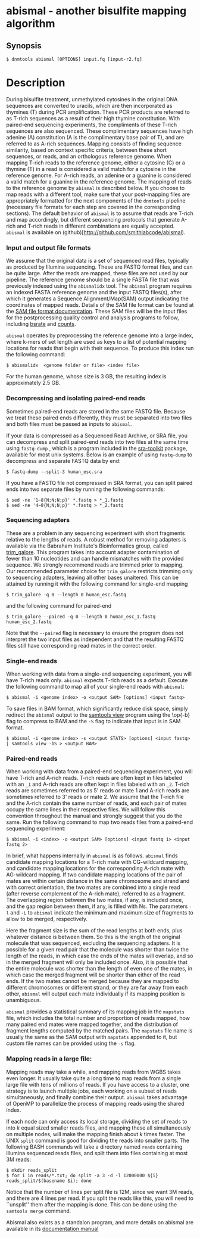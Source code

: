 # abismal - another bisulfite mapping algorithm

## Synopsis
```shell
$ dnmtools abismal [OPTIONS] input.fq [input-r2.fq]
```

# Description
During bisulfite treatment, unmethylated cytosines in the original DNA
sequences are converted to uracils, which are then incorporated as
thymines (T) during PCR amplification. These PCR products are referred
to as T-rich sequences as a result of their high thymine constitution.
With paired-end sequencing experiments, the compliments of these
T-rich sequences are also sequenced.  These complimentary sequences
have high adenine (A) constitution (A is the complimentary base pair
of T), and are referred to as A-rich sequences. Mapping consists of
finding sequence similarity, based on context specific criteria,
between these short sequences, or reads, and an orthologous reference
genome.  When mapping T-rich reads to the reference genome, either a
cytosine (C) or a thymine (T) in a read is considered a valid match
for a cytosine in the reference genome. For A-rich reads, an adenine
or a guanine is considered a valid match for a guanine in the
reference genome. The mapping of reads to the reference genome by
`abismal` is described below. If you choose to map reads with a
different tool, make sure that your post-mapping files are
appropriately formatted for the next components of the `dnmtools`
pipeline (necessary file formats for each step are covered in the
corresponding sections).  The default behavior of `abismal` is to
assume that reads are T-rich and map accordingly, but different
sequencing protocols that generate A-rich and T-rich reads in
different combinations are equally accepted. `abismal` is
available on (github)[http://github.com/smithlabcode/abismal).

### Input and output file formats

We assume that the original data is a set of sequenced read files,
typically as produced by Illumina sequencing. These are FASTQ format
files, and can be quite large. After the reads are mapped, these files
are not used by our pipeline. The reference genome should be a single
FASTA file that was previously indexed using the `abismalidx`
tool. The `abismal` program requires an indexed FASTA reference
genome and the input FASTQ files(s), after which it generates a
Sequence Alignment/Map(SAM) output indicating the coordinates of
mapped reads.  Details of the SAM file format can be found at the
[SAM file format documentation](http://samtools.github.io/hts-specs/SAMv1.pdf). These SAM files will be the input files for the
postprocessing quality control and analysis programs to follow,
including [bsrate](../bsrate) and [counts](../counts).

`abismal` operates by preprocessing the reference genome into a large
index, where k-mers of set length are used as keys to a list of
potential mapping locations for reads that begin with their sequence.
To produce this index run the following command:

```shell
$ abismalidx  <genome folder or file> <index file>
```

For the human genome, whose size is 3 GB, the resulting index is
approximately 2.5 GB.

### Decompressing and isolating paired-end reads

Sometimes paired-end reads are stored in the same FASTQ file.  Because
we treat these paired ends differently, they must be separated into
two files and both files must be passed as inputs to `abismal`.

If your data is compressed as a Sequenced Read Archive, or SRA file,
you can decompress and split paired-end reads into two files at the
same time using `fastq-dump` , which is a program included in the
[sra-toolkit](https://hpc.nih.gov/apps/sratoolkit.html)
package, available for most unix systems.  Below is an example of using
`fastq-dump` to decompress and separate FASTQ data by end:

```shell
$ fastq-dump --split-3 human_esc.sra
```

If you have a FASTQ file not compressed in SRA format, you can split
paired ends into two separate files by running the following commands:

```shell
$ sed -ne '1~8{N;N;N;p}' *.fastq > *_1.fastq
$ sed -ne '4~8{N;N;N;p}' *.fastq > *_2.fastq
```

### Sequencing adapters

These are a problem in any sequencing experiment with short fragments
relative to the lengths of reads. A robust method for removing
adapters is available via the Babraham Institute's Bioinformatics
group, called
[trim_galore](https://www.bioinformatics.babraham.ac.uk/projects/trim_galore).
This program takes into account adapter contamination of fewer than 10
nucleotides and can handle mismatches with the provided sequence. We
strongly recommend reads are trimmed prior to mapping. Our recommended
parameter choice for `trim_galore` restricts trimming only to
sequencing adapters, leaving all other bases unaltered. This can be
attained by running it with the following command for single-end
mapping

```shell
$ trim_galore -q 0 --length 0 human_esc.fastq
```

and the following command for paired-end

```shell
$ trim_galore --paired -q 0 --length 0 human_esc_1.fastq human_esc_2.fastq
```

Note that the `--paired` flag is necessary to ensure the program does
not interpret the two input files as independent and that the
resulting FASTQ files still have corresponding read mates in the
correct order.

### Single-end reads

When working with data from a single-end sequencing experiment, you
will have T-rich reads only. `abismal` expects T-rich reads as a
default. Execute the following command to map all of your single-end
reads with `abismal`:

```
$ abismal -i <genome index> -o <output SAM> [options] <input fastq>
```

To save files in BAM format, which significantly reduce disk space,
simply redirect the `abismal` output to the [samtools
view](https://github.com/samtools/samtools) program using the \op{-b}
flag to compress to BAM and the `-S` flag to indicate that input is in
SAM format.

```
$ abismal -i <genome index> -s <output STATS> [options] <input fastq> | samtools view -bS > <output BAM>
```

### Paired-end reads

When working with data from a paired-end sequencing experiment, you
will have T-rich and A-rich reads. T-rich reads are often kept in
files labeled with an `_1` and A-rich reads are often kept in files
labeled with an `_2`.  T-rich reads are sometimes referred to as
5' reads or mate 1 and A-rich reads are sometimes referred
to 3' reads or mate 2. We assume that the T-rich file and
the A-rich contain the same number of reads, and each pair of mates
occupy the same lines in their respective files. We will follow this
convention throughout the manual and strongly suggest that you do the
same. Run the following command to map two
reads files from a paired-end sequencing experiment:

```
$ abismal -i <index> -o <output SAM> [options] <input fastq 1> <input fastq 2>
```

In brief, what happens internally in `abismal` is as follows.
`abismal` finds candidate mapping locations for a T-rich mate with
CG-wildcard mapping, and candidate mapping locations for the
corresponding A-rich mate with AG-wildcard mapping. If two candidate
mapping locations of the pair of mates are within certain distance in
the same chromosome and strand and with correct orientation, the two
mates are combined into a single read (after reverse complement of the
A-rich mate), referred to as a fragment. The overlapping region
between the two mates, if any, is included once, and the gap region
between them, if any, is filled with Ns. The parameters `-l` and `-L`
to `abismal` indicate the minimum and maximum size of fragments to
allow to be merged, respectively.

Here the fragment size is the sum of the read lengths at
both ends, plus whatever distance is between them. So this is the
length of the original molecule that was sequenced, excluding the
sequencing adapters. It is possible for a given read pair that the
molecule was shorter than twice the length of the reads, in which case
the ends of the mates will overlap, and so in the merged fragment will
only be included once. Also, it is possible that the entire molecule
was shorter than the length of even one of the mates, in which case
the merged fragment will be shorter than either of the read ends. If
the two mates cannot be merged because they are mapped to different
chromosomes or different strand, or they are far away from each other,
`abismal` will output each mate individually if its mapping
position is unambiguous.

`abismal` provides a statistical summary
of its mapping job in the `mapstats` file, which includes the total
number and proportion of reads mapped, how many paired end mates were
mapped together, and the distribution of fragment lengths computed by
the matched pairs. The `mapstats` file name is usually the same as
the SAM output with `mapstats` appended to it, but custom file
names can be provided using the `-s` flag.

### Mapping reads in a large file:

Mapping reads may take a while, and mapping reads from WGBS takes
even longer. It usually take quite a long time to map reads from a
single large file with tens of millions of reads. If you have access
to a cluster, one strategy is to launch multiple jobs, each working on
a subset of reads simultaneously, and finally combine their output.
`abismal` takes advantage of OpenMP to parallelize the process of
mapping reads using the shared index.

If each node can only access its local storage, dividing the set of
reads to into $k$ equal sized smaller reads files, and mapping these
all simultaneously on multiple nodes, will make the mapping finish
about $k$ times faster.  The UNIX `split` command is good for dividing
the reads into smaller parts. The following BASH commands will take a
directory named `reads` containing Illumina sequenced reads files, and
split them into files containing at most 3M reads:

```
$ mkdir reads_split
$ for i in reads/*.txt; do split -a 3 -d -l 12000000 ${i} reads_split/$(basename $i); done
```

Notice that the number of lines per split file is 12M, since we want
3M reads, and there are 4 lines per read. If you split the reads like
this, you will need to ``unsplit'' them after the mapping is done. This
can be done using the `samtools merge` command.

Abismal also exists as a standalon program, and more details on
abismal are available in its [documentation
manual](https://github.com/smithlabcode/abismal/blob/master/docs/MANUAL.md#quick-installation)
